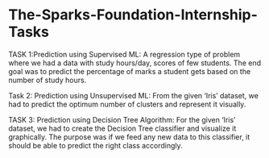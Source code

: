 # The-Sparks-Foundation-Internship-Tasks
TASK 1:Prediction using Supervised ML: A regression type of problem where we had a data with study hours/day, scores of few students. The end goal was to predict the percentage of marks a student gets based on the number of study hours.

Task 2: Prediction using Unsupervised ML: From the given ‘Iris’ dataset, we had to predict the optimum number of clusters and represent it visually.

TASK 3: Prediction using Decision Tree Algorithm: For the given ‘Iris’ dataset, we had to create the Decision Tree classifier and visualize it graphically. The purpose was if we feed any new data to this classifier, it should be able to predict the right class accordingly.
